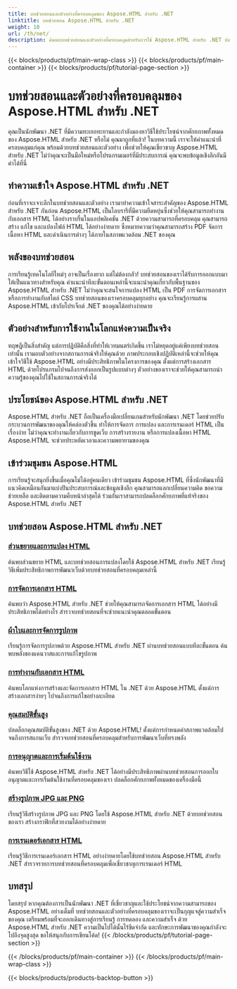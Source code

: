 ```yaml
---
title: บทช่วยสอนและตัวอย่างที่ครอบคลุมของ Aspose.HTML สำหรับ .NET
linktitle: บทช่วยสอน Aspose.HTML สำหรับ .NET
weight: 10
url: /th/net/
description: ค้นพบบทช่วยสอนและตัวอย่างที่ครอบคลุมสำหรับการใช้ Aspose.HTML สำหรับ .NET ปลดปล่อยพลังของ Aspose.HTML เพื่อเพิ่มพูนทักษะการพัฒนา .NET ของคุณ
---
```


{{< blocks/products/pf/main-wrap-class >}}
{{< blocks/products/pf/main-container >}}
{{< blocks/products/pf/tutorial-page-section >}}

# บทช่วยสอนและตัวอย่างที่ครอบคลุมของ Aspose.HTML สำหรับ .NET


คุณเป็นนักพัฒนา .NET ที่มีความทะเยอทะยานและกำลังมองหาวิธีใช้ประโยชน์จากศักยภาพทั้งหมดของ Aspose.HTML สำหรับ .NET หรือไม่ คุณมาถูกที่แล้ว! ในบทความนี้ เราจะให้คำแนะนำที่ครอบคลุมแก่คุณ พร้อมด้วยบทช่วยสอนและตัวอย่าง เพื่อช่วยให้คุณเชี่ยวชาญ Aspose.HTML สำหรับ .NET ไม่ว่าคุณจะเป็นมือใหม่หรือโปรแกรมเมอร์ที่มีประสบการณ์ คุณจะพบข้อมูลเชิงลึกอันมีค่าได้ที่นี่

## ทำความเข้าใจ Aspose.HTML สำหรับ .NET

ก่อนที่เราจะเจาะลึกในบทช่วยสอนและตัวอย่าง เรามาทำความเข้าใจสาระสำคัญของ Aspose.HTML สำหรับ .NET กันก่อน Aspose.HTML เป็นไลบรารีที่มีความยืดหยุ่นซึ่งช่วยให้คุณสามารถทำงานกับเอกสาร HTML ได้อย่างราบรื่นในแอปพลิเคชัน .NET ด้วยความสามารถที่ครอบคลุม คุณสามารถสร้าง แก้ไข และแปลงไฟล์ HTML ได้อย่างง่ายดาย ซึ่งหมายความว่าคุณสามารถสร้าง PDF จัดการเนื้อหา HTML และดำเนินการต่างๆ ได้ภายในสภาพแวดล้อม .NET ของคุณ

## พลังของบทช่วยสอน

การเรียนรู้เทคโนโลยีใหม่ๆ อาจเป็นเรื่องยาก แต่ไม่ต้องกลัว! บทช่วยสอนของเราได้รับการออกแบบมาให้เป็นแนวทางสำหรับคุณ คำแนะนำทีละขั้นตอนเหล่านี้จะแนะนำคุณเกี่ยวกับพื้นฐานของ Aspose.HTML สำหรับ .NET ไม่ว่าคุณจะสนใจการแปลง HTML เป็น PDF การจัดการเอกสาร หรือการทำงานกับสไตล์ CSS บทช่วยสอนของเราครอบคลุมทุกอย่าง คุณจะเรียนรู้การผสาน Aspose.HTML เข้ากับโปรเจ็กต์ .NET ของคุณได้อย่างง่ายดาย

## ตัวอย่างสำหรับการใช้งานในโลกแห่งความเป็นจริง

ทฤษฎีเป็นสิ่งสำคัญ แต่การปฏิบัติคือสิ่งที่ทำให้เวทมนตร์เกิดขึ้น เราไม่หยุดอยู่แค่เพียงบทช่วยสอนเท่านั้น เรามอบตัวอย่างจากสถานการณ์จริงให้คุณด้วย ภาพประกอบเชิงปฏิบัติเหล่านี้จะช่วยให้คุณเข้าใจวิธีใช้ Aspose.HTML อย่างมีประสิทธิภาพในโครงการของคุณ ตั้งแต่การสร้างเอกสาร HTML ด้วยโปรแกรมไปจนถึงการส่งออกเป็นรูปแบบต่างๆ ตัวอย่างของเราจะช่วยให้คุณสามารถนำความรู้ของคุณไปใช้ในสถานการณ์จริงได้

## ประโยชน์ของ Aspose.HTML สำหรับ .NET

Aspose.HTML สำหรับ .NET ถือเป็นเครื่องมือเปลี่ยนเกมสำหรับนักพัฒนา .NET โดยช่วยปรับกระบวนการพัฒนาของคุณให้คล่องตัวขึ้น ทำให้การจัดการ การแปลง และการเรนเดอร์ HTML เป็นเรื่องง่าย ไม่ว่าคุณจะทำงานเกี่ยวกับการขูดเว็บ การสร้างรายงาน หรือการแปลงเนื้อหา HTML Aspose.HTML จะช่วยประหยัดเวลาและความพยายามของคุณ

## เข้าร่วมชุมชน Aspose.HTML

การเรียนรู้จะสนุกยิ่งขึ้นเมื่อคุณไม่ได้อยู่คนเดียว เข้าร่วมชุมชน Aspose.HTML ที่ซึ่งนักพัฒนาที่มีแนวคิดเหมือนกันมาแบ่งปันประสบการณ์และข้อมูลเชิงลึก คุณสามารถแลกเปลี่ยนความคิด ขอความช่วยเหลือ และติดตามความคืบหน้าล่าสุดได้ ร่วมกันเราสามารถปลดล็อกศักยภาพที่แท้จริงของ Aspose.HTML สำหรับ .NET

## บทช่วยสอน Aspose.HTML สำหรับ .NET

### [ส่วนขยายและการแปลง HTML](./html-extensions-and-conversions/)
ค้นพบส่วนขยาย HTML และบทช่วยสอนการแปลงโดยใช้ Aspose.HTML สำหรับ .NET เรียนรู้วิธีเพิ่มประสิทธิภาพการพัฒนาเว็บด้วยบทช่วยสอนที่ครอบคลุมเหล่านี้
### [การจัดการเอกสาร HTML](./html-document-manipulation/)
ค้นพบว่า Aspose.HTML สำหรับ .NET ช่วยให้คุณสามารถจัดการเอกสาร HTML ได้อย่างมีประสิทธิภาพได้อย่างไร สำรวจบทช่วยสอนที่จะช่วยแนะนำคุณตลอดขั้นตอน
### [ผ้าใบและการจัดการรูปภาพ](./canvas-and-image-manipulation/)
เรียนรู้การจัดการรูปภาพด้วย Aspose.HTML สำหรับ .NET ผ่านบทช่วยสอนแบบทีละขั้นตอน ค้นพบพลังของแคนวาสและการแก้ไขรูปภาพ
### [การทำงานกับเอกสาร HTML](./working-with-html-documents/)
ค้นพบโลกแห่งการสร้างและจัดการเอกสาร HTML ใน .NET ด้วย Aspose.HTML ตั้งแต่การสร้างเอกสารง่ายๆ ไปจนถึงการแก้ไขอย่างละเอียด
### [คุณสมบัติขั้นสูง](./advanced-features/)
ปลดล็อกคุณสมบัติขั้นสูงของ .NET ด้วย Aspose.HTML! ตั้งแต่การกำหนดค่าสภาพแวดล้อมไปจนถึงการสแกนเว็บ สำรวจบทช่วยสอนที่ครอบคลุมสำหรับการพัฒนาเว็บที่ทรงพลัง
### [การอนุญาตและการเริ่มต้นใช้งาน](./licensing-and-initialization/)
ค้นพบวิธีใช้ Aspose.HTML สำหรับ .NET ได้อย่างมีประสิทธิภาพผ่านบทช่วยสอนการออกใบอนุญาตและการเริ่มต้นใช้งานที่ครอบคลุมของเรา ปลดล็อกศักยภาพทั้งหมดของเครื่องมือนี้
### [สร้างรูปภาพ JPG และ PNG](./generate-jpg-and-png-images/)
เรียนรู้วิธีสร้างรูปภาพ JPG และ PNG โดยใช้ Aspose.HTML สำหรับ .NET ด้วยบทช่วยสอนของเรา สร้างกราฟิกที่สวยงามได้อย่างง่ายดาย
### [การเรนเดอร์เอกสาร HTML](./rendering-html-documents/)
เรียนรู้วิธีการเรนเดอร์เอกสาร HTML อย่างง่ายดายโดยใช้บทช่วยสอน Aspose.HTML สำหรับ .NET สำรวจรายการบทช่วยสอนที่ครอบคลุมเพื่อเชี่ยวชาญการเรนเดอร์ HTML

## บทสรุป
โดยสรุป หากคุณต้องการเป็นนักพัฒนา .NET ที่เชี่ยวชาญและใช้ประโยชน์จากความสามารถของ Aspose.HTML อย่างเต็มที่ บทช่วยสอนและตัวอย่างที่ครอบคลุมของเราจะเป็นกุญแจสู่ความสำเร็จของคุณ เตรียมพร้อมที่จะออกเดินทางสู่การเรียนรู้ การทดลอง และความสำเร็จ ด้วย Aspose.HTML สำหรับ .NET ความเป็นไปได้นั้นไร้ขีดจำกัด และทักษะการพัฒนาของคุณกำลังจะไปถึงจุดสูงสุด ขอให้สนุกกับการเขียนโค้ด!
{{< /blocks/products/pf/tutorial-page-section >}}

{{< /blocks/products/pf/main-container >}}
{{< /blocks/products/pf/main-wrap-class >}}

{{< blocks/products/products-backtop-button >}}
